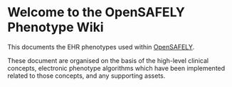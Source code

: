 # Welcome to the OpenSAFELY Phenotype Wiki

This documents the EHR phenotypes used within [OpenSAFELY](https://www.opensafely.org/).

These document are organised on the basis of the high-level clinical concepts, electronic phenotype algorithms which have been implemented related to those concepts, and any supporting assets. 